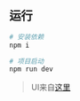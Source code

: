 ## 运行
``` bash
# 安装依赖
npm i

# 项目启动
npm run dev
```
> UI来自[这里](https://www.ui.cn/detail/419386.html)
